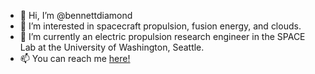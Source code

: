- 👋 Hi, I’m @bennettdiamond
- 👀 I’m interested in spacecraft propulsion, fusion energy, and clouds.
- 🌱 I’m currently an electric propulsion research engineer in the SPACE Lab at the University of Washington, Seattle.
- 📫 You can reach me [here!](https://www.linkedin.com/in/bennettlikesrockets/)

<!---
- 💞️ I’m looking to collaborate on ...

bennettdiamond/bennettdiamond is a ✨ special ✨ repository because its `README.md` (this file) appears on your GitHub profile.
You can click the Preview link to take a look at your changes.
--->
